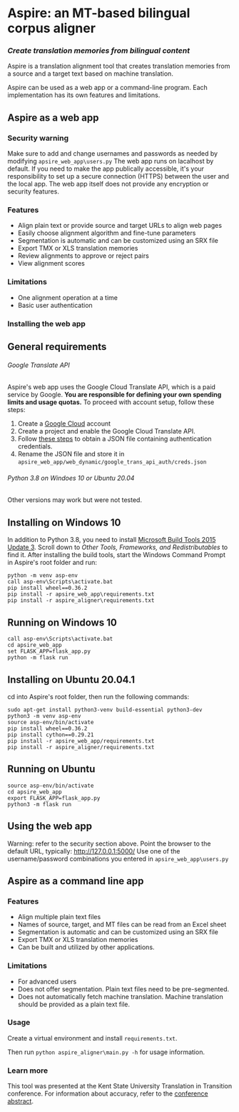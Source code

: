 # Aspire: an MT-based  bilingual corpus aligner
### *Create translation memories from bilingual content*

Aspire is a translation alignment tool that creates translation memories from a source and a target text based on machine translation.

Aspire can be used as a web app or a command-line program. Each implementation has its own features and limitations.


## Aspire as a web app
### Security warning
Make sure to add and change usernames and passwords as needed by modifying ```apsire_web_app\users.py```
The web app runs on lacalhost by default. If you need to make the app publically accessible, it's your responsibility to set up a secure connection (HTTPS) between the user and the local app. The web app itself does not provide any encryption or security features.

### Features
* Align plain text or provide source and target URLs to align web pages
* Easily choose alignment algorithm and fine-tune parameters 
* Segmentation is automatic and can be customized using an SRX file
* Export TMX or XLS translation memories
* Review alignments to approve or reject pairs
* View alignment scores
### Limitations
* One alignment operation at a time
* Basic user authentication

### Installing the web app
## General requirements
###### Google Translate API
Aspire's web app uses the Google Cloud Translate API, which is a paid service by Google. **You are responsible for defining your own spending limits and usage quotas.** To proceed with account setup, follow these steps:
1. Create a [Google Cloud](https://cloud.google.com/) account
2. Create a project and enable the Google Cloud Translate API.
3. Follow [these steps](https://cloud.google.com/iam/docs/creating-managing-service-account-keys#iam-service-account-keys-create-console) to obtain a JSON file containing authentication credentials.
4. Rename the JSON file and store it in ```apsire_web_app/web_dynamic/google_trans_api_auth/creds.json```
###### Python 3.8 on Windoes 10 or Ubuntu 20.04
Other versions may work but were not tested.

## Installing on Windows 10
In addition to Python 3.8, you need to install [Microsoft Build Tools 2015 Update 3](https://visualstudio.microsoft.com/vs/older-downloads/). Scroll down to *Other Tools, Frameworks, and Redistributables* to find it.
After installing the build tools, start the Windows Command Prompt in Aspire's root folder and run:
```
python -m venv asp-env
call asp-env\Scripts\activate.bat
pip install wheel==0.36.2
pip install -r apsire_web_app\requirements.txt
pip install -r aspire_aligner\requirements.txt
```
## Running on Windows 10
```
call asp-env\Scripts\activate.bat
cd apsire_web_app
set FLASK_APP=flask_app.py
python -m flask run
```

## Installing on Ubuntu 20.04.1
cd into Aspire's root folder, then run the following commands:
```
sudo apt-get install python3-venv build-essential python3-dev
python3 -m venv asp-env
source asp-env/bin/activate
pip install wheel==0.36.2
pip install cython==0.29.21
pip install -r apsire_web_app/requirements.txt
pip install -r aspire_aligner/requirements.txt
```
## Running on Ubuntu
```
source asp-env/bin/activate
cd apsire_web_app
export FLASK_APP=flask_app.py
python3 -m flask run
```
## Using the web app
Warning: refer to the security section above.
Point the browser to the default URL, typically: http://127.0.0.1:5000/
Use one of the username/password combinations you entered in ```apsire_web_app\users.py```

## Aspire as a command line app
### Features
* Align multiple plain text files
* Names of source, target, and MT files can be read from an Excel sheet
* Segmentation is automatic and can be customized using an SRX file
* Export TMX or XLS translation memories
* Can be built and utilized by other applications.

### Limitations
* For advanced users
* Does not offer segmentation. Plain text files need to be pre-segmented.
* Does not automatically fetch machine translation. Machine translation should be provided as a plain text file.

### Usage
Create a virtual environment and install ```requirements.txt```.

Then run ```python aspire_aligner\main.py -h``` for usage information.

### Learn more
This tool was presented at the Kent State University Translation in Transition conference.
For information about accuracy, refer to the [conference abstract](https://devrobgilb.com/Files/TT5_Oct_2020_BookOfAbstracts.pdf). 
